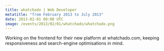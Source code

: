 ```yaml
---
title: whatchado | Web Developer
metatitle: "from February 2013 to July 2013"
date: 2013-02-01 00:00 UTC
image: /events/2013/02/01/whatchado/whatchado.png
---
```


Working on the frontend for their new platform at whatchado.com, keeping responsiveness and search-engine optimisations in mind.
